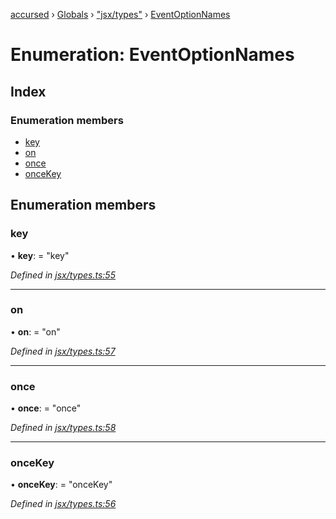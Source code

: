 [accursed](../README.md) › [Globals](../globals.md) › ["jsx/types"](../modules/_jsx_types_.md) › [EventOptionNames](_jsx_types_.eventoptionnames.md)

# Enumeration: EventOptionNames

## Index

### Enumeration members

* [key](_jsx_types_.eventoptionnames.md#key)
* [on](_jsx_types_.eventoptionnames.md#on)
* [once](_jsx_types_.eventoptionnames.md#once)
* [onceKey](_jsx_types_.eventoptionnames.md#oncekey)

## Enumeration members

###  key

• **key**: = "key"

*Defined in [jsx/types.ts:55](https://github.com/cancerberoSgx/accursed/blob/468bf3c/src/jsx/types.ts#L55)*

___

###  on

• **on**: = "on"

*Defined in [jsx/types.ts:57](https://github.com/cancerberoSgx/accursed/blob/468bf3c/src/jsx/types.ts#L57)*

___

###  once

• **once**: = "once"

*Defined in [jsx/types.ts:58](https://github.com/cancerberoSgx/accursed/blob/468bf3c/src/jsx/types.ts#L58)*

___

###  onceKey

• **onceKey**: = "onceKey"

*Defined in [jsx/types.ts:56](https://github.com/cancerberoSgx/accursed/blob/468bf3c/src/jsx/types.ts#L56)*
